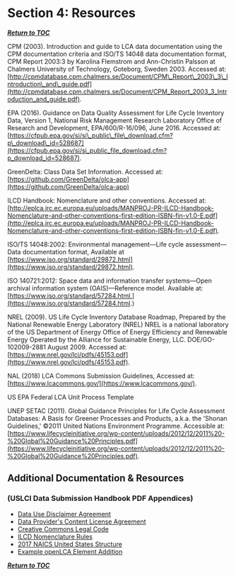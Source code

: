 # Section 4: Resources

[**_Return to TOC_**](./00-sub-handbook-landing.md)

CPM (2003). Introduction and guide to LCA data documentation using the CPM documentation criteria and ISO/TS 14048 data documentation format, CPM Report 2003:3 by Karolina Flemstrom and Ann-Christin Palsson at Chalmers University of Technology, Goteborg, Sweden 2003. Accessed at: [http://cpmdatabase.cpm.chalmers.se/Document/CPM\_Report\_2003\_3\_Introduction\_and\_guide.pdf](http://cpmdatabase.cpm.chalmers.se/Document/CPM_Report_2003_3_Introduction_and_guide.pdf).

EPA (2016). Guidance on Data Quality Assessment for Life Cycle Inventory Data, Version 1, National Risk Management Research Laboratory Office of Research and Development, EPA/600/R-16/096, June 2016. Accessed at: [https://cfpub.epa.gov/si/si\_public\_file\_download.cfm?p\_download\_id=528687](https://cfpub.epa.gov/si/si_public_file_download.cfm?p_download_id=528687).

GreenDelta: Class Data Set Information. Accessed at: [https://github.com/GreenDelta/olca-app](https://github.com/GreenDelta/olca-app)

ILCD Handbook: Nomenclature and other conventions. Accessed at: [http://eplca.jrc.ec.europa.eu/uploads/MANPROJ-PR-ILCD-Handbook-Nomenclature-and-other-conventions-first-edition-ISBN-fin-v1.0-E.pdf](http://eplca.jrc.ec.europa.eu/uploads/MANPROJ-PR-ILCD-Handbook-Nomenclature-and-other-conventions-first-edition-ISBN-fin-v1.0-E.pdf).

ISO/TS 14048:2002: Environmental management—Life cycle assessment—Data documentation format, Available at [https://www.iso.org/standard/29872.html](https://www.iso.org/standard/29872.html).

ISO 140721:2012: Space data and information transfer systems—Open archival information system (OAIS)—Reference model. Available at: [https://www.iso.org/standard/57284.html.](https://www.iso.org/standard/57284.html.)

NREL (2009). US Life Cycle Inventory Database Roadmap, Prepared by the National Renewable Energy Laboratory (NREL) NREL is a national laboratory of the US Department of Energy Office of Energy Efficiency and Renewable Energy Operated by the Alliance for Sustainable Energy, LLC. DOE/GO-102009-2881 August 2009. Accessed at: [https://www.nrel.gov/lci/pdfs/45153.pdf](https://www.nrel.gov/lci/pdfs/45153.pdf).

NAL (2018) LCA Commons Submission Guidelines, Accessed at: [https://www.lcacommons.gov/](https://www.lcacommons.gov/).

US EPA Federal LCA Unit Process Template

UNEP SETAC (2011). Global Guidance Principles for Life Cycle Assessment Databases: A Basis for Greener Processes and Products, a.k.a. the &#39;Shonan Guidelines,&#39; ©2011 United Nations Environment Programme. Accessible at: [https://www.lifecycleinitiative.org/wp-content/uploads/2012/12/2011%20-%20Global%20Guidance%20Principles.pdf](https://www.lifecycleinitiative.org/wp-content/uploads/2012/12/2011%20-%20Global%20Guidance%20Principles.pdf).

## Additional Documentation & Resources
### (USLCI Data Submission Handbook PDF Appendices)

  * [Data Use Disclaimer Agreement](./04-App-A.md)
  * [Data Provider's Content License Agreement](./04-App-B.md)
  * [Creative Commons Legal Code](./04-App-C.md)
  * [ILCD Nomenclature Rules](./04-App-D.md)
  * [2017 NAICS United States Structure](./04-App-E.md)
  * [Example openLCA Element Addition](./04-App-F.md)

[**_Return to TOC_**](./00-sub-handbook-landing.md)
